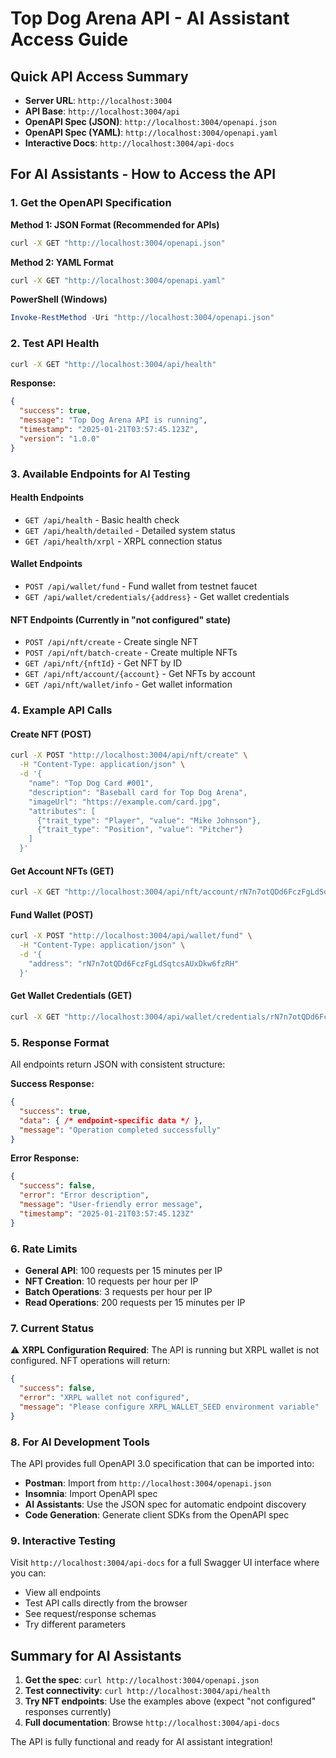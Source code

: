 # Top Dog Arena API - AI Assistant Access Guide

## Quick API Access Summary
- **Server URL**: `http://localhost:3004`
- **API Base**: `http://localhost:3004/api`
- **OpenAPI Spec (JSON)**: `http://localhost:3004/openapi.json`
- **OpenAPI Spec (YAML)**: `http://localhost:3004/openapi.yaml`
- **Interactive Docs**: `http://localhost:3004/api-docs`

## For AI Assistants - How to Access the API

### 1. Get the OpenAPI Specification

**Method 1: JSON Format (Recommended for APIs)**
```bash
curl -X GET "http://localhost:3004/openapi.json"
```

**Method 2: YAML Format**
```bash
curl -X GET "http://localhost:3004/openapi.yaml"
```

**PowerShell (Windows)**
```powershell
Invoke-RestMethod -Uri "http://localhost:3004/openapi.json"
```

### 2. Test API Health

```bash
curl -X GET "http://localhost:3004/api/health"
```

**Response:**
```json
{
  "success": true,
  "message": "Top Dog Arena API is running",
  "timestamp": "2025-01-21T03:57:45.123Z",
  "version": "1.0.0"
}
```

### 3. Available Endpoints for AI Testing

#### Health Endpoints
- `GET /api/health` - Basic health check
- `GET /api/health/detailed` - Detailed system status
- `GET /api/health/xrpl` - XRPL connection status

#### Wallet Endpoints
- `POST /api/wallet/fund` - Fund wallet from testnet faucet
- `GET /api/wallet/credentials/{address}` - Get wallet credentials

#### NFT Endpoints (Currently in "not configured" state)
- `POST /api/nft/create` - Create single NFT
- `POST /api/nft/batch-create` - Create multiple NFTs
- `GET /api/nft/{nftId}` - Get NFT by ID
- `GET /api/nft/account/{account}` - Get NFTs by account
- `GET /api/nft/wallet/info` - Get wallet information

### 4. Example API Calls

#### Create NFT (POST)
```bash
curl -X POST "http://localhost:3004/api/nft/create" \
  -H "Content-Type: application/json" \
  -d '{
    "name": "Top Dog Card #001",
    "description": "Baseball card for Top Dog Arena",
    "imageUrl": "https://example.com/card.jpg",
    "attributes": [
      {"trait_type": "Player", "value": "Mike Johnson"},
      {"trait_type": "Position", "value": "Pitcher"}
    ]
  }'
```

#### Get Account NFTs (GET)
```bash
curl -X GET "http://localhost:3004/api/nft/account/rN7n7otQDd6FczFgLdSqtcsAUxDkw6fzRH"
```

#### Fund Wallet (POST)
```bash
curl -X POST "http://localhost:3004/api/wallet/fund" \
  -H "Content-Type: application/json" \
  -d '{
    "address": "rN7n7otQDd6FczFgLdSqtcsAUxDkw6fzRH"
  }'
```

#### Get Wallet Credentials (GET)
```bash
curl -X GET "http://localhost:3004/api/wallet/credentials/rN7n7otQDd6FczFgLdSqtcsAUxDkw6fzRH"
```

### 5. Response Format

All endpoints return JSON with consistent structure:

**Success Response:**
```json
{
  "success": true,
  "data": { /* endpoint-specific data */ },
  "message": "Operation completed successfully"
}
```

**Error Response:**
```json
{
  "success": false,
  "error": "Error description",
  "message": "User-friendly error message",
  "timestamp": "2025-01-21T03:57:45.123Z"
}
```

### 6. Rate Limits

- **General API**: 100 requests per 15 minutes per IP
- **NFT Creation**: 10 requests per hour per IP
- **Batch Operations**: 3 requests per hour per IP
- **Read Operations**: 200 requests per 15 minutes per IP

### 7. Current Status

⚠️ **XRPL Configuration Required**: The API is running but XRPL wallet is not configured. NFT operations will return:
```json
{
  "success": false,
  "error": "XRPL wallet not configured",
  "message": "Please configure XRPL_WALLET_SEED environment variable"
}
```

### 8. For AI Development Tools

The API provides full OpenAPI 3.0 specification that can be imported into:
- **Postman**: Import from `http://localhost:3004/openapi.json`
- **Insomnia**: Import OpenAPI spec
- **AI Assistants**: Use the JSON spec for automatic endpoint discovery
- **Code Generation**: Generate client SDKs from the OpenAPI spec

### 9. Interactive Testing

Visit `http://localhost:3004/api-docs` for a full Swagger UI interface where you can:
- View all endpoints
- Test API calls directly from the browser
- See request/response schemas
- Try different parameters

## Summary for AI Assistants

1. **Get the spec**: `curl http://localhost:3004/openapi.json`
2. **Test connectivity**: `curl http://localhost:3004/api/health`
3. **Try NFT endpoints**: Use the examples above (expect "not configured" responses currently)
4. **Full documentation**: Browse `http://localhost:3004/api-docs`

The API is fully functional and ready for AI assistant integration!
